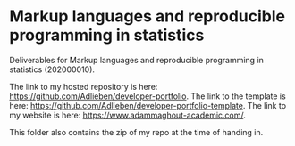 # Markup languages and reproducible programming in statistics

Deliverables for Markup languages and reproducible programming in statistics (202000010).

The link to my hosted repository is here: https://github.com/Adlieben/developer-portfolio.
The link to the template is here: https://github.com/Adlieben/developer-portfolio-template.
The link to my website is here: https://www.adammaghout-academic.com/.

This folder also contains the zip of my repo at the time of handing in.
